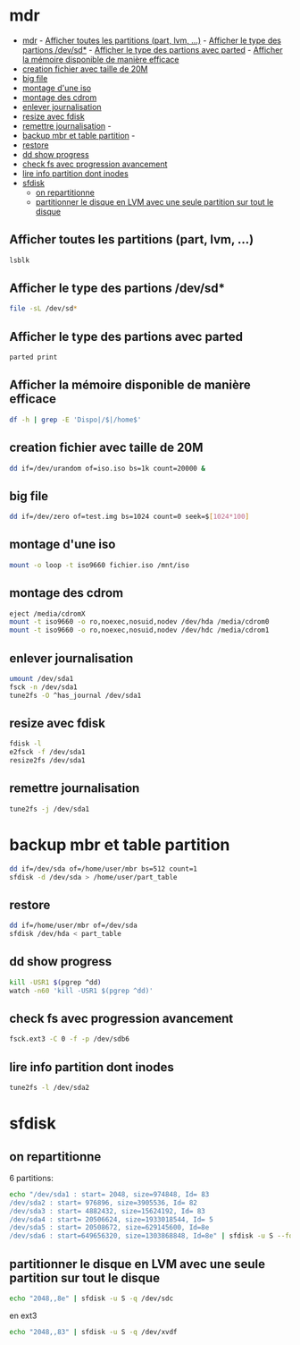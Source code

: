 # mdr

<!-- TOC -->

- [mdr](#mdr)
        - [Afficher toutes les partitions (part, lvm, ...)](#afficher-toutes-les-partitions-part-lvm-)
        - [Afficher le type des partions /dev/sd*](#afficher-le-type-des-partions-devsd)
        - [Afficher le type des partions avec parted](#afficher-le-type-des-partions-avec-parted)
        - [Afficher la mémoire disponible de manière efficace](#afficher-la-mémoire-disponible-de-manière-efficace)
- [creation fichier avec taille de 20M](#creation-fichier-avec-taille-de-20m)
- [big file](#big-file)
- [montage d'une iso](#montage-dune-iso)
- [montage des cdrom](#montage-des-cdrom)
- [enlever journalisation](#enlever-journalisation)
- [resize avec fdisk](#resize-avec-fdisk)
- [remettre journalisation](#remettre-journalisation)
                    - [](#)
- [backup mbr et table partition](#backup-mbr-et-table-partition)
                    - [](#-1)
- [restore](#restore)
- [dd show progress](#dd-show-progress)
- [check fs avec progression avancement](#check-fs-avec-progression-avancement)
- [lire info partition dont inodes](#lire-info-partition-dont-inodes)
- [sfdisk](#sfdisk)
    - [on repartitionne](#on-repartitionne)
    - [partitionner le disque en LVM avec une seule partition sur tout le disque](#partitionner-le-disque-en-lvm-avec-une-seule-partition-sur-tout-le-disque)

<!-- /TOC -->







## Afficher toutes les partitions (part, lvm, ...)
```bash
lsblk
```

## Afficher le type des partions /dev/sd*
```bash
file -sL /dev/sd*
```


## Afficher le type des partions avec parted
```bash
parted print
```


## Afficher la mémoire disponible de manière efficace
```bash
df -h | grep -E 'Dispo|/$|/home$'
```


## creation fichier avec taille de 20M
```bash
dd if=/dev/urandom of=iso.iso bs=1k count=20000 &
```


## big file
```bash
dd if=/dev/zero of=test.img bs=1024 count=0 seek=$[1024*100]
```



## montage d'une iso
```bash
mount -o loop -t iso9660 fichier.iso /mnt/iso
```

## montage des cdrom
```bash
eject /media/cdromX
mount -t iso9660 -o ro,noexec,nosuid,nodev /dev/hda /media/cdrom0
mount -t iso9660 -o ro,noexec,nosuid,nodev /dev/hdc /media/cdrom1
```



## enlever journalisation
```bash
umount /dev/sda1
fsck -n /dev/sda1
tune2fs -O ^has_journal /dev/sda1
```

## resize avec fdisk
```bash
fdisk -l
e2fsck -f /dev/sda1
resize2fs /dev/sda1
```


## remettre journalisation
```bash
tune2fs -j /dev/sda1
```


# backup mbr et table partition
```bash
dd if=/dev/sda of=/home/user/mbr bs=512 count=1  
sfdisk -d /dev/sda > /home/user/part_table
```
## restore
```bash
dd if=/home/user/mbr of=/dev/sda
sfdisk /dev/hda < part_table
```

## dd show progress
```bash
kill -USR1 $(pgrep ^dd)
watch -n60 'kill -USR1 $(pgrep ^dd)'
```


## check fs avec progression avancement
```bash
fsck.ext3 -C 0 -f -p /dev/sdb6
```


## lire info partition dont inodes
```bash
tune2fs -l /dev/sda2
```


# sfdisk
## on repartitionne
6 partitions:
```bash
echo "/dev/sda1 : start= 2048, size=974848, Id= 83
/dev/sda2 : start= 976896, size=3905536, Id= 82
/dev/sda3 : start= 4882432, size=15624192, Id= 83
/dev/sda4 : start= 20506624, size=1933018544, Id= 5
/dev/sda5 : start= 20508672, size=629145600, Id=8e
/dev/sda6 : start=649656320, size=1303868848, Id=8e" | sfdisk -u S --force -q /dev/sda
```
## partitionner le disque en LVM avec une seule partition sur tout le disque
```bash
echo "2048,,8e" | sfdisk -u S -q /dev/sdc
```
en ext3
```bash
echo "2048,,83" | sfdisk -u S -q /dev/xvdf
```
